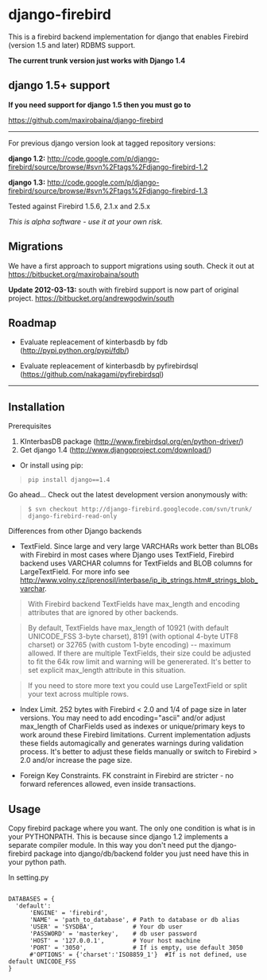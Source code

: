 # django-firebird #

This is a firebird backend implementation for django that enables Firebird (version 1.5 and later) RDBMS support.

**The current trunk version just works with Django 1.4**


## django 1.5+ support ##

**If you need support for django 1.5 then you must go to**

https://github.com/maxirobaina/django-firebird

---




For previous django version look at tagged repository versions:

**django 1.2:**
http://code.google.com/p/django-firebird/source/browse/#svn%2Ftags%2Fdjango-firebird-1.2

**django 1.3:**
http://code.google.com/p/django-firebird/source/browse/#svn%2Ftags%2Fdjango-firebird-1.3


Tested against Firebird 1.5.6, 2.1.x and 2.5.x

_This is alpha software - use it at your own risk._


## Migrations ##
We have a first approach to support migrations using south. Check it out at https://bitbucket.org/maxirobaina/south

**Update 2012-03-13:** south with firebird support is now part of original project.
https://bitbucket.org/andrewgodwin/south



## Roadmap ##
  * Evaluate repleacement of kinterbasdb by fdb (http://pypi.python.org/pypi/fdb/)


  * Evaluate repleacement of kinterbasdb by pyfirebirdsql (https://github.com/nakagami/pyfirebirdsql)



---


## Installation ##

Prerequisites
  1. KInterbasDB package (http://www.firebirdsql.org/en/python-driver/)
  1. Get django 1.4 (http://www.djangoproject.com/download/)

  * Or install using pip:

> ` pip install django==1.4 `

Go ahead...
Check out the latest development version anonymously with:
> `$ svn checkout http://django-firebird.googlecode.com/svn/trunk/ django-firebird-read-only`

Differences from other Django backends

  * TextField. Since large and very large VARCHARs work better than BLOBs with Firebird in most cases where Django uses TextField, Firebird backend uses VARCHAR columns for TextFields and BLOB columns for LargeTextField. For more info see http://www.volny.cz/iprenosil/interbase/ip_ib_strings.htm#_strings_blob_varchar.

> With Firebird backend TextFields have max\_length and encoding attributes that are ignored by other backends.

> By default, TextFields have max\_length of 10921 (with default UNICODE\_FSS 3-byte charset), 8191 (with optional 4-byte UTF8 charset) or 32765 (with custom 1-byte encoding) -- maximum allowed. If there are multiple TextFields, their size could be adjusted to fit the 64k row limit and warning will be genererated. It's better to set explicit max\_length attribute in this situation.

> If you need to store more text you could use LargeTextField or split your text across multiple rows.

  * Index Limit. 252 bytes with Firebird < 2.0 and 1/4 of page size in later versions. You may need to add encoding="ascii" and/or adjust max\_length of CharFields used as indexes or unique/primary keys to work around these Firebird limitations. Current implementation adjusts these fields automagically and generates warnings during validation process. It's better to adjust these fields manually or switch to Firebird > 2.0 and/or increase the page size.

  * Foreign Key Constraints. FK constraint in Firebird are stricter - no forward references allowed, even inside transactions.


## Usage ##

Copy firebird package where you want. The only one condition is what is in your PYTHONPATH.
This is because since django 1.2 implements a separate compiler module. In this way you don't need put the django-firebird package into django/db/backend folder you just need have this in your python path.


In setting.py

```

DATABASES = {
  'default':  
      'ENGINE' = 'firebird',
      'NAME' = 'path_to_database', # Path to database or db alias
      'USER' = 'SYSDBA',           # Your db user
      'PASSWORD' = 'masterkey',    # db user password
      'HOST' = '127.0.0.1',        # Your host machine
      'PORT' = '3050',             # If is empty, use default 3050
      #'OPTIONS' = {'charset':'ISO8859_1'}  #If is not defined, use default UNICODE_FSS
}

```